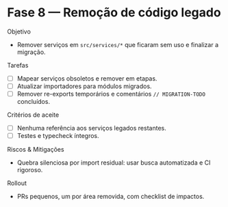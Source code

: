 # Fase 8 — Remoção de código legado

Objetivo
- Remover serviços em `src/services/*` que ficaram sem uso e finalizar a migração.

Tarefas
- [ ] Mapear serviços obsoletos e remover em etapas.
- [ ] Atualizar importadores para módulos migrados.
- [ ] Remover re-exports temporários e comentários `// MIGRATION-TODO` concluídos.

Critérios de aceite
- [ ] Nenhuma referência aos serviços legados restantes.
- [ ] Testes e typecheck íntegros.

Riscos & Mitigações
- Quebra silenciosa por import residual: usar busca automatizada e CI rigoroso.

Rollout
- PRs pequenos, um por área removida, com checklist de impactos.

